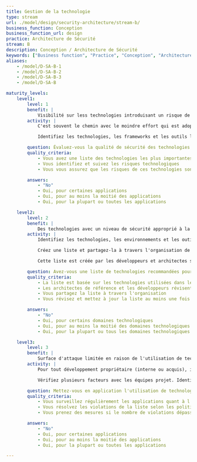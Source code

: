 ```yaml
---
title: Gestion de la technologie
type: stream
url: ./model/design/security-architecture/stream-b/
business_function: Conception
business_function_url: design
practice: Architecture de Sécurité
stream: B
description: Conception / Architecture de Sécurité
keywords: ["Business function", "Practice", "Conception", "Architecture de Sécurité"]
aliases:
    - /model/D-SA-B-1
    - /model/D-SA-B-2
    - /model/D-SA-B-3
    - /model/D-SA-B

maturity_levels:
    level1:
        level: 1
        benefit: |
            Visibilité sur less technologies introduisant un risque de sécurité
        activity: |
            C'est souvent le chemin avec le moindre effort qui est adopté pour le développement, le déploiement ou l'exploitation d'une solution logicielle. Les nouvelles technologies sont souvent adoptées si elles réduisent l'effort ou facilitent le passage à l'échelle. Ces nouvelles technologies pourraient néanmoins introduire de nouveaux risques pour l'organisation qu'il faudrait gérer.

            Identifiez les technologies, les frameworks et les outils les plus utilisés pour chaque application. Etudiez les environnements de développement et d'exploitation ainsi que les artefacts. Ensuite, évaluez leur sécurité et relevez les écarts importants pour les gérer.

        question: Évaluez-vous la qualité de sécurité des technologies importantes utilisées pour le développement ?
        quality_criteria:
            - Vous avez une liste des technologies les plus importantes utilisées dans ou pour chaque application
            - Vous identifiez et suivez les risques technologiques
            - Vous vous assurez que les risques de ces technologies sont conformes à la référence organisationnelle

        answers:
            - "No"
            - Oui, pour certaines applications
            - Oui, pour au moins la moitié des applications
            - Oui, pour la plupart ou toutes les applications

    level2:
        level: 2
        benefit: |
            Des technologies avec un niveau de sécurité approprié à la disposition des équipes produit
        activity: |
            Identifiez les technologies, les environnements et les outils couramment utilisés dans les projets logiciels à travers l'organisation, en vous concentrant sur la capture des technologies de haut niveau.

            Créez une liste et partagez-la à travers l'organisation de développement en tant que technologies recommandées. Lors de leur sélection, considérez l'historique des incidents, la liste des évènements passés concernant la réponse aux vulnérabilités, la pertinence des fonctionnalités pour l'organisation, une trop grande complexité d'utilisation de la composante tierce et des connaissances suffisantes au sein de l'organisation.

            Cette liste est créée par les développeurs et architectes seniors, en prenant en compte les commentaires des gestionnaires et des auditeurs de sécurité. Partagez cette liste de composants recommandés avec l'organisation de développement. En fin de compte, l'objectif est de fournir des solutions de référence bien identifiées aux équipes projet. Effectuez un examen périodique de ces technologies à propos de la sécurité et de la pertinence.

        question: Avez-vous une liste de technologies recommandées pour l'organisation ?
        quality_criteria:
            - La liste est basée sur les technologies utilisées dans le portefeuille de logiciels
            - Les architectes de référence et les développeurs révisent et approuvent la liste
            - Vous partagez la liste à travers l'organisation
            - Vous révisez et mettez à jour la liste au moins une fois par an

        answers:
            - "No"
            - Oui, pour certains domaines technologiques
            - Oui, pour au moins la moitié des domaines technologiques
            - Oui, pour la plupart ou tous les domaines technologiques

    level3:
        level: 3
        benefit: |
            Surface d'attaque limitée en raison de l'utilisation de technologies éprouvées
        activity: |
            Pour tout développement propriétaire (interne ou acquis), imposez et surveillez l'utilisation de technologies standards. Selon votre organisation, mettez en œuvre ces restrictions soit dans les outils de génération ou de déploiement via une analyse automatisée des artefacts d'application (e.g., code source, fichiers de configuration ou artefacts de déploiement), soit par une révision périodique en se focalisant sur l'utilisation correcte de ces environnements.

            Vérifiez plusieurs facteurs avec les équipes projet. Identifiez l'utilisation de technologies non-recommandées pour déterminer s'il y a des écarts entre les recommandations et les besoins de l'organisation. Examinez les modèles de conception et les modules des plateformes de référence non-utilisés ou mal utilisés pour déterminer si des mises à jour sont nécessaires. De plus, implémentez des fonctionnalités dans les platesformes de référence au fur et à mesure que l'organisation évolue et que les équipes projet le demandent.

        question: Mettez-vous en application l'utilisation de technologies recommandées au sein de l'organisation?
        quality_criteria:
            - Vous surveillez régulièrement les applications quant à l'utilisation correcte des technologies recommandées
            - Vous résolvez les violations de la liste selon les politiques organisationnelles
            - Vous prenez des mesures si le nombre de violations dépasse les objectifs annuels

        answers:
            - "No"
            - Oui, pour certaines applications
            - Oui, pour au moins la moitié des applications
            - Oui, pour la plupart ou toutes les applications

---
```

